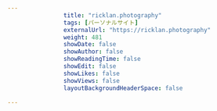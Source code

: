 ---
                title: "ricklan.photography"
                tags: [パーソナルサイト]
                externalUrl: "https://ricklan.photography"
                weight: 481
                showDate: false
                showAuthor: false
                showReadingTime: false
                showEdit: false
                showLikes: false
                showViews: false
                layoutBackgroundHeaderSpace: false
                ---

